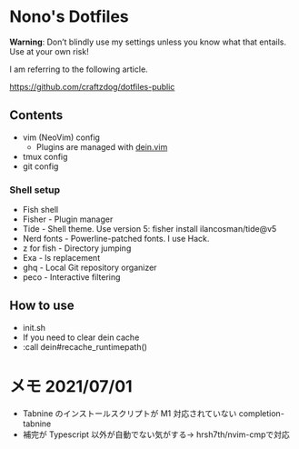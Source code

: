 # Nono's Dotfiles

**Warning**: Don’t blindly use my settings unless you know what that entails. Use at your own risk!

I am referring to the following article.

https://github.com/craftzdog/dotfiles-public

## Contents

- vim (NeoVim) config
  - Plugins are managed with [dein.vim](https://github.com/Shougo/dein.vim)
- tmux config
- git config

### Shell setup

- Fish shell
- Fisher - Plugin manager
- Tide - Shell theme. Use version 5: fisher install ilancosman/tide@v5
- Nerd fonts - Powerline-patched fonts. I use Hack.
- z for fish - Directory jumping
- Exa - ls replacement
- ghq - Local Git repository organizer
- peco - Interactive filtering

## How to use

- init.sh
- If you need to clear dein cache
- :call dein#recache_runtimepath()

# メモ 2021/07/01

- Tabnine のインストールスクリプトが M1 対応されていない completion-tabnine
- 補完が Typescript 以外が自動でない気がする-> hrsh7th/nvim-cmpで対応
